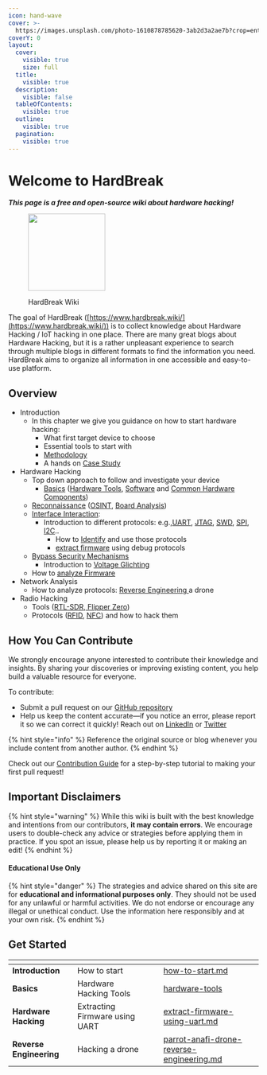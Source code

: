 ```yaml
---
icon: hand-wave
cover: >-
  https://images.unsplash.com/photo-1610878785620-3ab2d3a2ae7b?crop=entropy&cs=srgb&fm=jpg&ixid=M3wxOTcwMjR8MHwxfHNlYXJjaHw3fHxtaWNyb2NvbnRyb2xsZXJ8ZW58MHx8fHwxNzI4Mzk0NjM3fDA&ixlib=rb-4.0.3&q=85
coverY: 0
layout:
  cover:
    visible: true
    size: full
  title:
    visible: true
  description:
    visible: false
  tableOfContents:
    visible: true
  outline:
    visible: true
  pagination:
    visible: true
---
```


# Welcome to HardBreak

_**This page is a free and open-source wiki about hardware hacking!**_

<figure><img src=".gitbook/assets/image (16).png" alt="" width="155"><figcaption><p>HardBreak Wiki</p></figcaption></figure>

The goal of HardBreak ([https://www.hardbreak.wiki/](https://www.hardbreak.wiki/)) is to collect knowledge about Hardware Hacking / IoT hacking in one place. There are many great blogs about Hardware Hacking, but it is a rather unpleasant experience to search through multiple blogs in different formats to find the information you need. HardBreak aims to organize all information in one accessible and easy-to-use platform.

## Overview

* Introduction
  * In this chapter we give you guidance on how to start hardware hacking:
    * What first target device to choose
    * Essential tools to start with
    * [Methodology](introduction/quickstart.md)
    * A hands on [Case Study](introduction/case-study-led-to-a-cve-update/general-case-study.md)
* Hardware Hacking
  * Top down approach to follow and investigate your device
    * [Basics](hardware-hacking/basics/) ([Hardware Tools](hardware-hacking/basics/tools/hardware-tools/), [Software](hardware-hacking/basics/tools/software-tools/) and [Common Hardware Components](hardware-hacking/basics/common-hardware-components.md))
  * [Reconnaissance](hardware-hacking/reconnaissance/) ([OSINT](hardware-hacking/reconnaissance/closed-device/osint-search-the-web.md), [Board Analysis](hardware-hacking/reconnaissance/opened-device/board-analysis.md))
  * [Interface Interaction](hardware-hacking/interface-interaction/):
    * Introduction to different protocols: e.g.,[UART](hardware-hacking/interface-interaction/uart/), [JTAG](hardware-hacking/interface-interaction/jtag-swd/jtag/), [SWD](hardware-hacking/interface-interaction/jtag-swd/swd.md), [SPI](hardware-hacking/interface-interaction/spi/), [I2C](hardware-hacking/interface-interaction/i2c.md)..
      * How to [Identify](hardware-hacking/interface-interaction/uart/uart-from-start-to-finish.md) and use those protocols
      * [extract firmware](hardware-hacking/interface-interaction/uart/extract-firmware-using-uart.md) using debug protocols
  * [Bypass Security Mechanisms](hardware-hacking/bypassing-security/)
    * Introduction to [Voltage Glichting](hardware-hacking/bypassing-security/voltage-glitiching/)
  * How to [analyze Firmware](hardware-hacking/analyze-firmware.md)
* Network Analysis
  * How to analyze protocols: [Reverse Engineering ](network-analysis/protocols/application-layer/proprietary-protocols/parrot-anafi-drone-reverse-engineering.md)a drone
* Radio Hacking
  * Tools ([RTL-SDR](radio-hacking/tools/rf-signal-analyzers/rtl-sdr.md),[ Flipper Zero](radio-hacking/tools/flipper-zero/))
  * Protocols ([RFID](radio-hacking/protocols/rfid.md), [NFC](radio-hacking/tools/flipper-zero/nfc.md)) and how to hack them

## How You Can Contribute

We strongly encourage anyone interested to contribute their knowledge and insights. By sharing your discoveries or improving existing content, you help build a valuable resource for everyone.

To contribute:

* Submit a pull request on our [GitHub repository](https://github.com/F3enter/HardBreak)
* Help us keep the content accurate—if you notice an error, please report it so we can correct it quickly! Reach out on [LinkedIn](https://www.linkedin.com/in/jonas-rosenberger-3276b1164/) or [Twitter](https://x.com/HardBreakWiki)

{% hint style="info" %}
Reference the original source or blog whenever you include content from another author.
{% endhint %}

Check out our [Contribution Guide](contribute/how-to-contribute.md) for a step-by-step tutorial to making your first pull request!

## Important Disclaimers

{% hint style="warning" %}
While this wiki is built with the best knowledge and intentions from our contributors, **it may contain errors**. We encourage users to double-check any advice or strategies before applying them in practice. If you spot an issue, please help us by reporting it or making an edit!
{% endhint %}

#### Educational Use Only

{% hint style="danger" %}
The strategies and advice shared on this site are for **educational and informational purposes only**. They should not be used for any unlawful or harmful activities. We do not endorse or encourage any illegal or unethical conduct. Use the information here responsibly and at your own risk.
{% endhint %}

## Get Started

<table data-view="cards"><thead><tr><th></th><th></th><th data-hidden data-card-cover data-type="files"></th><th data-hidden></th><th data-hidden data-card-target data-type="content-ref"></th></tr></thead><tbody><tr><td><strong>Introduction</strong></td><td>How to start</td><td></td><td></td><td><a href="introduction/how-to-start.md">how-to-start.md</a></td></tr><tr><td><strong>Basics</strong></td><td>Hardware Hacking Tools</td><td></td><td></td><td><a href="hardware-hacking/basics/tools/hardware-tools/">hardware-tools</a></td></tr><tr><td><strong>Hardware Hacking</strong></td><td>Extracting Firmware using UART</td><td></td><td></td><td><a href="hardware-hacking/interface-interaction/uart/extract-firmware-using-uart.md">extract-firmware-using-uart.md</a></td></tr><tr><td><strong>Reverse Engineering</strong></td><td>Hacking a drone</td><td></td><td></td><td><a href="network-analysis/protocols/application-layer/proprietary-protocols/parrot-anafi-drone-reverse-engineering.md">parrot-anafi-drone-reverse-engineering.md</a></td></tr></tbody></table>
